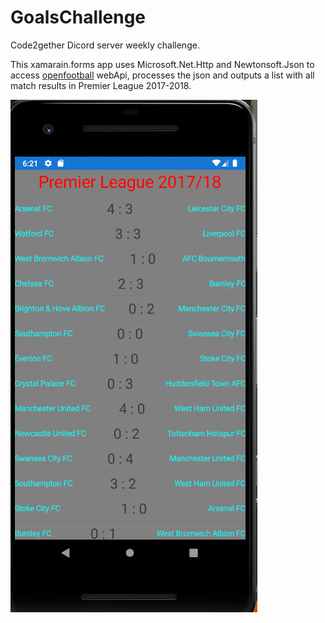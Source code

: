 # GoalsChallenge

Code2gether Dicord server weekly challenge.

This xamarain.forms app uses Microsoft.Net.Http and Newtonsoft.Json to access [openfootball](https://github.com/openfootball/football.json) webApi, processes the json and outputs a list with all match results in Premier League 2017-2018.


![showcase](/appSnap.PNG?raw=true)
